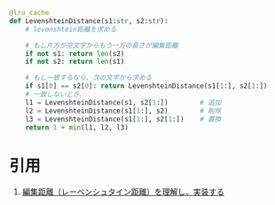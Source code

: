 ```python
@lru_cache
def LevenshteinDistance(s1:str, s2:str):
    # levenshtein距離を求める

    # もし片方が空文字からもう一方の長さが編集距離
    if not s1: return len(s2)
    if not s2: return len(s1)

    # もし一致するなら、次の文字から求める
    if s1[0] == s2[0]: return LevenshteinDistance(s1[1:], s2[1:])
    # 一致しないとき、
    l1 = LevenshteinDistance(s1, s2[1:])        # 追加 
    l2 = LevenshteinDistance(s1[1:], s2)        # 削除
    l3 = LevenshteinDistance(s1[1:], s2[1:])    # 置換
    return 1 + min(l1, l2, l3)
```

# 引用
1. [編集距離（レーベンシュタイン距離）を理解し、実装する](https://qiita.com/tanuk1647/items/5a591da10e2ea5bedef6)